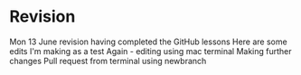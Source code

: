 # Revision
Mon 13 June revision having completed the GitHub lessons
Here are some edits I'm making as a test
Again - editing using mac terminal
Making further changes
Pull request from terminal using newbranch
